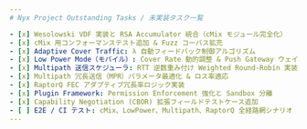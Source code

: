 ```yaml
---
# Nyx Project Outstanding Tasks / 未実装タスク一覧

- [x] Wesolowski VDF 実装と RSA Accumulator 統合（cMix モジュール完全化）
- [x] cMix 用コンフォーマンステスト追加 & Fuzz コーパス拡充
- [x] Adaptive Cover Traffic: λ 自動フィードバック制御アルゴリズム
- [x] Low Power Mode（モバイル）: Cover Rate 動的調整 & Push Gateway ウェイクアップ連携
- [x] Multipath 送信スケジューラ: RTT 逆数重み付け Weighted Round-Robin 実装
- [x] Multipath 冗長送信（MPR）パラメータ最適化 & ロス率適応
- [x] RaptorQ FEC アダプティブ冗長率ロジック実装
- [x] Plugin Framework: Permission Enforcement 強化と Sandbox 分離
- [x] Capability Negotiation (CBOR) 拡張フィールドテストケース追加
- [ ] E2E / CI テスト: cMix、LowPower、Multipath、RaptorQ 全経路網シナリオ
---
```


